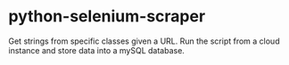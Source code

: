# python-selenium-scraper
Get strings from specific classes given a URL. Run the script from a cloud instance and store data into a mySQL database.
